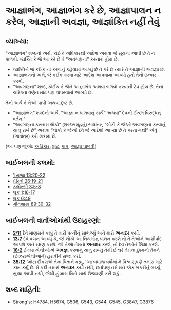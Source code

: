 # આજ્ઞાભંગ, આજ્ઞાભંગ કરે છે, આજ્ઞાપાલન ન કરેલ, આજ્ઞાની અવજ્ઞા, આજ્ઞાંકિત નહીં તેવું 

## વ્યાખ્યા: 

“આજ્ઞાભંગ” શબ્દનો અર્થ, કોઈકે અધિકારથી આદેશ અથવા જે સૂચના આપી છે તે ન પાળવી.
વ્યક્તિ કે જે આ કરે છે તે “અવગણના” કરનારું હોય છે.

* વ્યક્તિને જે કઈંક ના કરવાનું કહેવામાં આવ્યું છે તે કરે છે ત્યારે તે આજ્ઞાની અવજ્ઞા છે.
* આજ્ઞાભંગનો અર્થ, જે કઈંક કરવા માટે આદેશ આપવામાં આવ્યો હતો તેનો ઇન્કાર કરવો.
* “અવગણના” શબ્દ, કોઈક કે જેને આજ્ઞાભંગ અથવા બળવો કરવાની ટેવ હોય છે, તેના ચરિત્રના વર્ણન માટે પણ વાપરવામાં આવ્યો છે.

તેનો અર્થ કે તેઓ પાપી અથવા દુષ્ટ છે.

* “આજ્ઞાભંગ” શબ્દનો અર્થ, “આજ્ઞા ન પાળવાનું કાર્ય” અથવા” દેવની ઈચ્છા વિરુદ્ધનું વર્તન.”
* “અવગણના કરનારા લોકો” (શબ્દસમૂહનું) ભાષાંતર, “લોકો કે જેઓ અવગણના કરવાનું ચાલુ રાખે છે” અથવા “લોકો કે જેઓ દેવે જે આદેશો આપ્યા છે તે કરતા નથી” એવું (ભાષાંતર) કરી શકાય છે.

(આ પણ જુઓ: [અધિકાર](../kt/authority.md), [દુષ્ટ](../kt/evil.md), [પાપ](../kt/sin.md), [આજ્ઞા પાળવી](../other/obey.md))

## બાઈબલની કલમો: 

* [1 રાજા 13:20-22](rc://gu/tn/help/1ki/13/20)
* [પ્રેરિતો 26:19-21](rc://gu/tn/help/act/26/19)
* [કલોસ્સી 3:5-8](rc://gu/tn/help/col/03/05)
* [લૂક 1:16-17](rc://gu/tn/help/luk/01/16)
* [લૂક 6:49](rc://gu/tn/help/luk/06/49)
* [ગીતશાસ્ત્ર 89:30-32](rc://gu/tn/help/psa/089/030)

## બાઈબલની વાર્તાઓમાંથી ઉદાહરણો: 

* __[2:11](rc://gu/tn/help/obs/02/11)__ દેવે માણસને કહ્યું તે તારી પત્નીનું સાભળ્યું અને મારો __અનાદર__  કર્યો.
* __[13:7](rc://gu/tn/help/obs/13/07)__ દેવે વચન આપ્યું કે, જો લોકો આ નિયમોનું પાલન કરશે તો તે તેઓને આશીર્વાદ આપશે અને રક્ષણ કરશે. જો તેઓ તેમનો __અનાદર__ કરશે, તો દેવ તેઓને શિક્ષા કરશે.
* __[16:2](rc://gu/tn/help/obs/16/02)__ ઈઝરાએલીઓએ __અવજ્ઞા__ કરવાનું ચાલુ રાખ્યું તેથી ઈશ્વરે તેમના દુશ્મનો તેમને (ઈઝરાએલીઓને) હરાવીને સજા કરી.
* __[35:12](rc://gu/tn/help/obs/35/12)__ “મોટા દીકરાએ તેના પિતાને કહ્યું, ‘આ બધાંજ વર્ષોમાં મેં વિશ્વાસુપણે તમારા માટે કામ કર્યું છે. મેં કદી તમારો __અનાદર__ કર્યો નથી, છતાંપણ તમે મને એક બકરીનું બચ્ચું સુધ્ધા આપી નથી, જેથી હું મારા મિત્રો સાથે ઉજવણી કરી શકું.

## શબ્દ માહિતી: 

* Strong's: H4784, H5674, G506, G543, G544, G545, G3847, G3876
